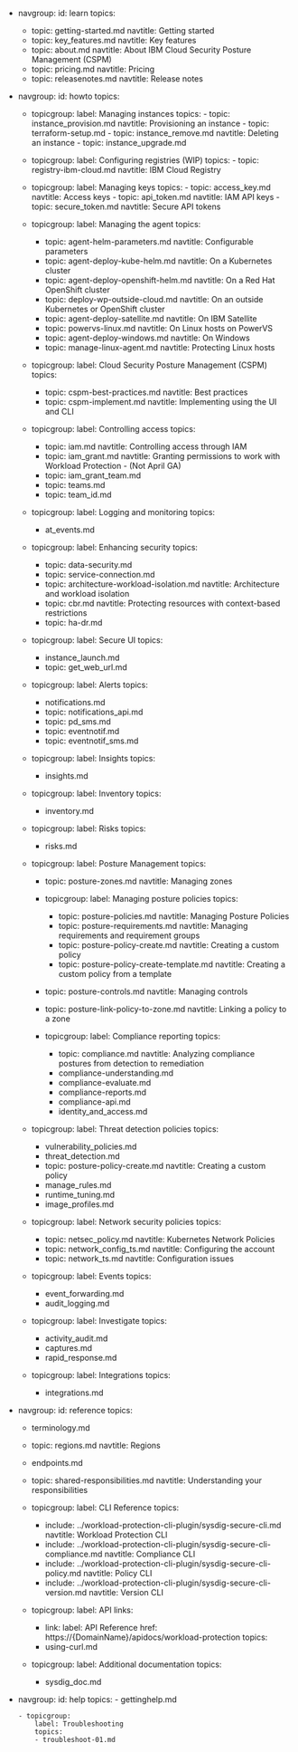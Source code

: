 

  
  - navgroup:
      id: learn
      topics:
      - topic: getting-started.md
        navtitle: Getting started
      - topic: key_features.md
        navtitle: Key features
      - topic: about.md
        navtitle: About IBM Cloud Security Posture Management (CSPM)
      - topic: pricing.md
        navtitle: Pricing
      - topic: releasenotes.md
        navtitle: Release notes

  - navgroup:
      id: howto
      topics:
      - topicgroup:
          label: Managing instances
          topics:
             - topic: instance_provision.md
               navtitle: Provisioning an instance
             - topic: terraform-setup.md
             - topic: instance_remove.md
               navtitle: Deleting an instance
             - topic: instance_upgrade.md

      - topicgroup:
          label: Configuring registries (WIP)
          topics:
             - topic: registry-ibm-cloud.md
               navtitle: IBM Cloud Registry

      - topicgroup:
          label: Managing keys
          topics:
             - topic: access_key.md
               navtitle: Access keys
             - topic: api_token.md
               navtitle: IAM API keys
             - topic: secure_token.md
               navtitle: Secure API tokens

      - topicgroup:
          label: Managing the agent
          topics:
          - topic: agent-helm-parameters.md
            navtitle: Configurable parameters
          - topic: agent-deploy-kube-helm.md
            navtitle: On a Kubernetes cluster
          - topic: agent-deploy-openshift-helm.md
            navtitle: On a Red Hat OpenShift cluster
          - topic: deploy-wp-outside-cloud.md
            navtitle: On an outside Kubernetes or OpenShift cluster
          - topic: agent-deploy-satellite.md
            navtitle: On IBM Satellite
          - topic: powervs-linux.md
            navtitle: On Linux hosts on PowerVS
          - topic: agent-deploy-windows.md
            navtitle: On Windows
          - topic: manage-linux-agent.md
            navtitle: Protecting Linux hosts
      
      - topicgroup:
          label: Cloud Security Posture Management (CSPM)
          topics:
          - topic: cspm-best-practices.md
            navtitle: Best practices
          - topic: cspm-implement.md
            navtitle: Implementing using the UI and CLI

      - topicgroup:
          label: Controlling access
          topics:
          - topic: iam.md
            navtitle: Controlling access through IAM
          - topic: iam_grant.md
            navtitle: Granting permissions to work with Workload Protection - (Not April GA)
          - topic: iam_grant_team.md
          - topic: teams.md
          - topic: team_id.md

      - topicgroup:
          label: Logging and monitoring
          topics:
          - at_events.md

      - topicgroup:
          label: Enhancing security
          topics:
          - topic: data-security.md
          - topic: service-connection.md
          - topic: architecture-workload-isolation.md
            navtitle: Architecture and workload isolation
          - topic: cbr.md
            navtitle: Protecting resources with context-based restrictions
          - topic: ha-dr.md

      - topicgroup:
          label: Secure UI
          topics:
          - instance_launch.md
          - topic: get_web_url.md

      - topicgroup:
          label: Alerts
          topics:
          - notifications.md
          - topic: notifications_api.md
          - topic: pd_sms.md
          - topic: eventnotif.md
          - topic: eventnotif_sms.md

      - topicgroup:
          label: Insights
          topics:
          - insights.md
      
      - topicgroup:
          label: Inventory
          topics:
          - inventory.md

      - topicgroup:
          label: Risks
          topics:
          - risks.md

      - topicgroup:
          label: Posture Management
          topics:
          - topic: posture-zones.md
            navtitle: Managing zones

          - topicgroup:
              label: Managing posture policies
              topics:
              - topic: posture-policies.md
                navtitle: Managing Posture Policies
              - topic: posture-requirements.md
                navtitle: Managing requirements and requirement groups
              - topic: posture-policy-create.md
                navtitle: Creating a custom policy
              - topic: posture-policy-create-template.md
                navtitle: Creating a custom policy from a template

          - topic: posture-controls.md
            navtitle: Managing controls
          - topic: posture-link-policy-to-zone.md
            navtitle: Linking a policy to a zone

          - topicgroup:
              label: Compliance reporting
              topics:
              - topic: compliance.md
                navtitle: Analyzing compliance postures from detection to remediation
              - compliance-understanding.md
              - compliance-evaluate.md
              - compliance-reports.md
              - compliance-api.md
              - identity_and_access.md

      - topicgroup:
          label: Threat detection policies
          topics:
          - vulnerability_policies.md
          - threat_detection.md
          - topic: posture-policy-create.md
            navtitle: Creating a custom policy
          - manage_rules.md
          - runtime_tuning.md
          - image_profiles.md

      - topicgroup:
          label: Network security policies
          topics:
          - topic: netsec_policy.md
            navtitle: Kubernetes Network Policies
          - topic: network_config_ts.md
            navtitle: Configuring the account
          - topic: network_ts.md
            navtitle: Configuration issues

      - topicgroup:
          label: Events
          topics:
          - event_forwarding.md
          - audit_logging.md

      - topicgroup:
          label: Investigate
          topics:
          - activity_audit.md
          - captures.md
          - rapid_response.md

      - topicgroup:
          label: Integrations
          topics:
          - integrations.md

  - navgroup:
      id: reference
      topics:
      - terminology.md
      - topic: regions.md
        navtitle: Regions
      - endpoints.md
      - topic: shared-responsibilities.md
        navtitle: Understanding your responsibilities

      - topicgroup:
          label: CLI Reference
          topics:
          - include: ../workload-protection-cli-plugin/sysdig-secure-cli.md
            navtitle: Workload Protection CLI
          - include: ../workload-protection-cli-plugin/sysdig-secure-cli-compliance.md
            navtitle: Compliance CLI
          - include: ../workload-protection-cli-plugin/sysdig-secure-cli-policy.md
            navtitle: Policy CLI
          - include: ../workload-protection-cli-plugin/sysdig-secure-cli-version.md
            navtitle: Version CLI

      - topicgroup:
          label: API
          links:
          - link:
              label: API Reference
              href: https://{DomainName}/apidocs/workload-protection
          topics:
          - using-curl.md

      - topicgroup:
          label: Additional documentation
          topics:
          - sysdig_doc.md

  - navgroup:
        id: help
        topics:
        - gettinghelp.md

        - topicgroup:
            label: Troubleshooting
            topics:
            - troubleshoot-01.md

